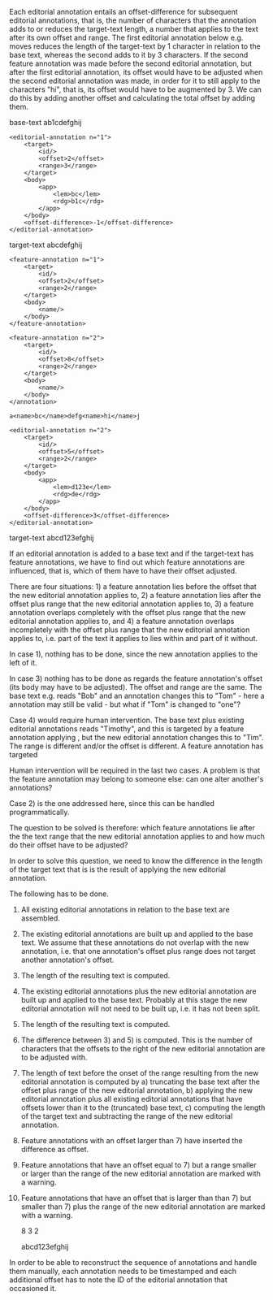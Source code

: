 Each editorial annotation entails an offset-difference for subsequent editorial annotations, that is, the number of characters that the annotation adds to or reduces the target-text length, a number that applies to the text after its own offset and range. The first editorial annotation below e.g. moves reduces the length of the target-text by 1 character in relation to the base text, whereas the second adds to it by 3 characters. If the second feature annotation was made before the second editorial annotation, but after the first editorial annotation, its offset would have to be adjusted when the second editorial annotation was made, in order for it to still apply to the characters "hi", that is, its offset would have to be augmented by 3. We can do this by adding another offset and calculating the total offset by adding them.

base-text
ab1cdefghij

	<editorial-annotation n="1">
		<target>
			<id/>
			<offset>2</offset>
			<range>3</range>
		</target>
		<body>
			<app>
				<lem>bc</lem>
				<rdg>b1c</rdg>
			</app>
		</body>
		<offset-difference>-1</offset-difference>
	</editorial-annotation>

target-text
abcdefghij

	<feature-annotation n="1">
		<target>
			<id/>
			<offset>2</offset>
			<range>2</range>
		</target>
		<body>
			<name/>
		</body>
	</feature-annotation>
	
	<feature-annotation n="2">
		<target>
			<id/>
			<offset>8</offset>
			<range>2</range>
		</target>
		<body>
			<name/>
		</body>
	</annotation>
	
	a<name>bc</name>defg<name>hi</name>j
	
	<editorial-annotation n="2">
		<target>
			<id/>
			<offset>5</offset>
			<range>2</range>
		</target>
		<body>
			<app>
				<lem>d123e</lem>
				<rdg>de</rdg>
			</app>
		</body>
		<offset-difference>3</offset-difference>
	</editorial-annotation>

target-text
abcd123efghij

If an editorial annotation is added to a base text and if the target-text has feature annotations, we have to find out which feature annotations are influenced, that is, which of them have to have their offset adjusted.

There are four situations: 1) a feature annotation lies before the offset that the new editorial annotation applies to, 2) a feature annotation lies after the offset plus range that the new editorial annotation applies to, 3) a feature annotation overlaps completely with the offset plus range that the new editorial annotation applies to, and 4) a feature annotation overlaps incompletely with the offset plus range that the new editorial annotation applies to, i.e. part of the text it applies to lies within and part of it without.

In case 1), nothing has to be done, since the new annotation applies to the left of it. 

In case 3) nothing has to be done as regards the feature annotation's offset (its body may have to be adjusted). The offset and range are the same. The base text e.g. reads "Bob" and an annotation changes this to "Tom" - here a <name> annotation may still be valid - but what if "Tom" is changed to "one"?

Case 4) would require human intervention. The base text plus existing editorial annotations reads "Timothy", and this is targeted by a feature annotation applying <name>, but the new editorial annotation changes this to "Tim". The range is different and/or the offset is different. A feature annotation has targeted

Human intervention will be required in the last two cases. A problem is that the feature annotation may belong to someone else: can one alter another's annotations?

Case 2) is the one addressed here, since this can be handled programmatically.

The question to be solved is therefore: which feature annotations lie after the the text range that the new editorial annotation applies to and how much do their offset have to be adjusted?

In order to solve this question, we need to know the difference in the length of the target text that is is the result of applying the new editorial annotation.

The following has to be done.

1) All existing editorial annotations in relation to the base text are assembled.
2) The existing editorial annotations are built up and applied to the base text. We assume that these annotations do not overlap with the new annotation, i.e. that one annotation's offset plus range does not target another annotation's offset.
3) The length of the resulting text is computed.
4) The existing editorial annotations plus the new editorial annotation are built up and applied to the base text. Probably at this stage the new editorial annotation will not need to be built up, i.e. it has not been split.
5) The length of the resulting text is computed.
6) The difference between 3) and 5) is computed. This is the number of characters that the offsets to the right of the new editorial annotation are to be adjusted with.
7) The length of text before the onset of the range resulting from the new editorial annotation is computed by 
	a) truncating the base text after the offset plus range of the new editorial annotation,
	b) applying the new editorial annotation plus all existing editorial annotations that have offsets lower than it to the (truncated) base text,
	c) computing the length of the target text and subtracting the range of the new editorial annotation.
8) Feature annotations with an offset larger than 7) have inserted the difference as offset.
8) Feature annotations that have an offset equal to 7) but a range smaller or larger than the range of the new editorial annotation are marked with a warning.
8) Feature annotations that have an offset that is larger than than 7) but smaller than 7) plus the range of the new editorial annotation are marked with a warning.

	<feature-annotation n="1">
		<target>
			<id/>
			<offset>8</offset>
			<offset>3</offset>
			<range>2</range>
		</target>
		<body>
			<name/>
		</body>
	</annotation>
	
	a<name>bc</name>d123efg<name>hi</name>j

In order to be able to reconstruct the sequence of annotations and handle them manually, each annotation needs to be timestamped and each additional offset has to note the ID of the editorial annotation that occasioned it. 
